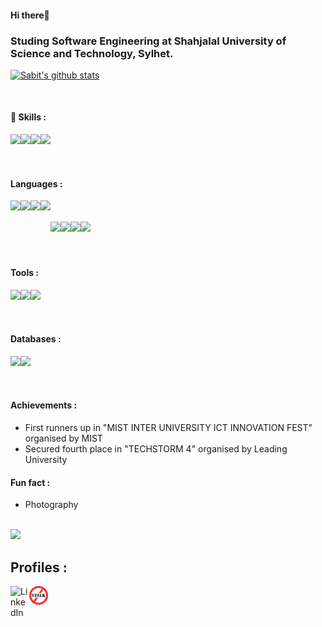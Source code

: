#### Hi there👋

### Studing Software Engineering at Shahjalal University of Science and Technology, Sylhet.    

 [![Sabit's github stats](https://github-readme-stats.vercel.app/api?username=SIB61&show_icons=true&theme=dark)](https://github.com/anuraghazra/github-readme-stats)

<br/>
                                   
 #### 🔭 Skills :                               
   <img align="Left" height="40px" src="https://cdn.jsdelivr.net/gh/devicons/devicon/icons/android/android-original.svg" />
   <img align="left" height="40px" src="https://cdn.jsdelivr.net/gh/devicons/devicon/icons/angularjs/angularjs-original.svg" />
   <img align="left" height="40px" src="https://cdn.jsdelivr.net/gh/devicons/devicon/icons/nestjs/nestjs-plain.svg" />
   <img align="left" height="40px" src="https://cdn.jsdelivr.net/gh/devicons/devicon/icons/dotnetcore/dotnetcore-original.svg" />
<br/><br/><br/>
  
#### Languages :
   <img align="Left" height="40px" src="https://cdn.jsdelivr.net/gh/devicons/devicon/icons/cplusplus/cplusplus-original.svg" />
   <img align="left" height="40px" src="https://cdn.jsdelivr.net/gh/devicons/devicon/icons/java/java-original.svg" />
   <img align="left" height="40px" src="https://cdn.jsdelivr.net/gh/devicons/devicon/icons/kotlin/kotlin-original.svg"/>
   <img align="left" height="40px" src="https://cdn.jsdelivr.net/gh/devicons/devicon/icons/html5/html5-original.svg" />
   <br><br>
   <img  height="40px" src="https://cdn.jsdelivr.net/gh/devicons/devicon/icons/css3/css3-original.svg" />
   <img align="left" height="40px" src="https://cdn.jsdelivr.net/gh/devicons/devicon/icons/typescript/typescript-original.svg" />
   <img align="left" height="40px" src="https://cdn.jsdelivr.net/gh/devicons/devicon/icons/csharp/csharp-original.svg" />
   <img align="left" height="40px" src="https://cdn.jsdelivr.net/gh/devicons/devicon/icons/go/go-original-wordmark.svg" />
<br/><br/><br/>

#### Tools :
   <img align="Left" height="40px" src="https://cdn.jsdelivr.net/gh/devicons/devicon/icons/vim/vim-original.svg" />
   <img align="left" height="40px" src="https://cdn.jsdelivr.net/gh/devicons/devicon/icons/androidstudio/androidstudio-original.svg" />
   <img align="left" height="40px" src="https://cdn.jsdelivr.net/gh/devicons/devicon/icons/vscode/vscode-original.svg" />

<br/><br/><br/>
#### Databases :
   <img align="left" height="40px" src="https://cdn.jsdelivr.net/gh/devicons/devicon/icons/postgresql/postgresql-original-wordmark.svg" />
   <img align="left" height="40px" src="https://cdn.jsdelivr.net/gh/devicons/devicon/icons/mongodb/mongodb-original-wordmark.svg" />
 <br/><br/><br/>
 
#### Achievements :
   - First runners up in "MIST INTER UNIVERSITY ICT INNOVATION FEST" organised by MIST
   - Secured fourth place in "TECHSTORM 4" organised by Leading University

#### Fun fact : 
  - Photography
 <br/>
<img src="https://github-readme-stats.vercel.app/api/top-langs?username=SIB61&show_icons=true&theme=dark">
<br/>

## Profiles :
[<img align="left" alt="LinkedIn" width="30px" src="https://cdn.jsdelivr.net/gh/devicons/devicon/icons/linkedin/linkedin-original.svg" />][linkedin]
[<img align="left" alt="StopStalk" width="30px" src="https://github.com/SIB61/SIB61/blob/master/stopstalk.png" />][Stopstalk]
<br />

[linkedin]: https://www.linkedin.com/in/md-sabit-islam-bhuiya-55a7601ab/
[Stopstalk]: https://www.stopstalk.com/user/profile/sib

